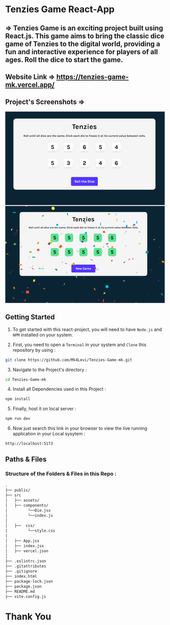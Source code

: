 # Tenzies Game React-App

## => Tenzies Game is an exciting project built using React.js. This game aims to bring the classic dice game of Tenzies to the digital world, providing a fun and interactive experience for players of all ages. Roll the dice to start the game.

## Website Link => https://tenzies-game-mk.vercel.app/

## Project's Screenshots =>

![image](./src/assets/ss1.png)
![image](./src/assets/ss2.png)

<h2>Getting Started</h2>

1. To get started with this react-project, you will need to have `Node.js` and `NPM` installed on your system.

2. First, you need to open a `Terminal` in your system and `Clone` this repository by using :

```bash
git clone https://github.com/Mk4Levi/Tenzies-Game-mk.git
```

3. Navigate to the Project's directory :

```bash
cd Tenzies-Game-mk
```

4. Install all Dependencies used in this Project :

```bash
npm install
```

5. Finally, host it on local server :

```bash
npm run dev
```

6. Now just search this link in your browser to view the live running application in your Local sysytem :

```bash
http://localhost:5173
```

<h2>Paths & Files</h2>

### Structure of the Folders & Files in this Repo :

```text
.
├── public/
├── src
│   ├── assets/
│   ├── components/
│         └──Die.jsx
│         └──index.js
│
│   ├──  css/
│         └──style.css
|
│   ├── App.jsx
│   ├── index.jsx
│   ├── vercel.json
│
├── .eslintrc.json
├── .gitattributes
├── .gitignore
├── index.html
├── package-lock.json
├── package.json
├── README.md
├── vite.config.js

```

# Thank You

